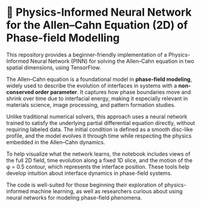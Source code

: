 # 🧠 Physics-Informed Neural Network for the Allen–Cahn Equation (2D) of Phase-field Modelling

This repository provides a beginner-friendly implementation of a Physics-Informed Neural Network (PINN) for solving the Allen–Cahn equation in two spatial dimensions, using TensorFlow.

The Allen–Cahn equation is a foundational model in **phase-field modeling**, widely used to describe the evolution of interfaces in systems with a **non-conserved order parameter**. It captures how phase boundaries move and shrink over time due to interfacial energy, making it especially relevant in materials science, image processing, and pattern formation studies.

Unlike traditional numerical solvers, this approach uses a neural network trained to satisfy the underlying partial differential equation directly, without requiring labeled data. The initial condition is defined as a smooth disc-like profile, and the model evolves it through time while respecting the physics embedded in the Allen–Cahn dynamics.

To help visualize what the network learns, the notebook includes views of the full 2D field, time evolution along a fixed 1D slice, and the motion of the φ = 0.5 contour, which represents the interface position. These tools help develop intuition about interface dynamics in phase-field systems.

The code is well-suited for those beginning their exploration of physics-informed machine learning, as well as researchers curious about using neural networks for modeling phase-field phenomena.
